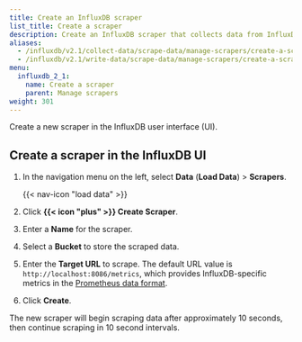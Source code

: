 ```yaml
---
title: Create an InfluxDB scraper
list_title: Create a scraper
description: Create an InfluxDB scraper that collects data from InfluxDB or a remote endpoint.
aliases:
  - /influxdb/v2.1/collect-data/scrape-data/manage-scrapers/create-a-scraper
  - /influxdb/v2.1/write-data/scrape-data/manage-scrapers/create-a-scraper
menu:
  influxdb_2_1:
    name: Create a scraper
    parent: Manage scrapers
weight: 301
---
```


Create a new scraper in the InfluxDB user interface (UI).

## Create a scraper in the InfluxDB UI
1. In the navigation menu on the left, select **Data** (**Load Data**) > **Scrapers**.

    {{< nav-icon "load data" >}}

3. Click **{{< icon "plus" >}} Create Scraper**.
4. Enter a **Name** for the scraper.
5. Select a **Bucket** to store the scraped data.
6. Enter the **Target URL** to scrape.
   The default URL value is `http://localhost:8086/metrics`,
   which provides InfluxDB-specific metrics in the [Prometheus data format](https://prometheus.io/docs/instrumenting/exposition_formats/).
7. Click **Create**.

The new scraper will begin scraping data after approximately 10 seconds,
then continue scraping in 10 second intervals.
